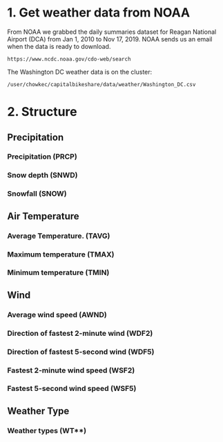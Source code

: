 # 1. Get weather data from NOAA
From NOAA we grabbed the daily summaries dataset for Reagan National Airport (DCA) from Jan 1, 2010 to Nov 17, 2019.
NOAA sends us an email when the data is ready to download.
```
https://www.ncdc.noaa.gov/cdo-web/search
```
The Washington DC weather data is on the cluster:
```
/user/chowkec/capitalbikeshare/data/weather/Washington_DC.csv
```

# 2. Structure
## Precipitation
 ### Precipitation (PRCP)
 ### Snow depth (SNWD)
 ### Snowfall (SNOW)
## Air Temperature
 ### Average Temperature. (TAVG)
 ### Maximum temperature (TMAX)
 ### Minimum temperature (TMIN)
## Wind
 ### Average wind speed (AWND)
 ### Direction of fastest 2-minute wind (WDF2)
 ### Direction of fastest 5-second wind (WDF5)
 ### Fastest 2-minute wind speed (WSF2)
 ### Fastest 5-second wind speed (WSF5)
## Weather Type
 ### Weather types (WT**)